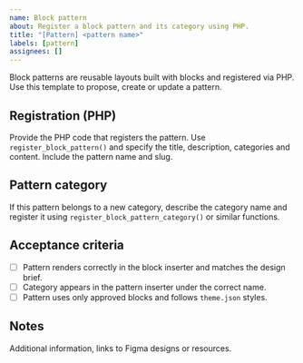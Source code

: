 ```yaml
---
name: Block pattern
about: Register a block pattern and its category using PHP.
title: "[Pattern] <pattern name>"
labels: [pattern]
assignees: []
---
```


Block patterns are reusable layouts built with blocks and registered via PHP. Use this template to propose, create or update a pattern.

## Registration (PHP)

Provide the PHP code that registers the pattern. Use `register_block_pattern()` and specify the title, description, categories and content. Include the pattern name and slug.

## Pattern category

If this pattern belongs to a new category, describe the category name and register it using `register_block_pattern_category()` or similar functions.

## Acceptance criteria

- [ ] Pattern renders correctly in the block inserter and matches the design brief.
- [ ] Category appears in the pattern inserter under the correct name.
- [ ] Pattern uses only approved blocks and follows `theme.json` styles.

## Notes

Additional information, links to Figma designs or resources.

